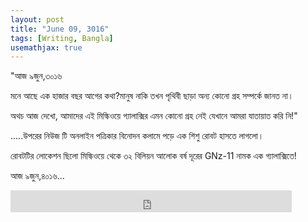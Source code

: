 ```yaml
---
layout: post
title: "June 09, 3016"
tags: [Writing, Bangla]
usemathjax: true
---
```


"আজ ৯জুন,৩০১৬

মনে আছে এক হাজার বছর আগের কথা?মানুষ নাকি তখন পৃথিবী ছাড়া অন্য কোনো গ্রহ সম্পর্কে জানত না।

অথচ আজ দেখো, আমাদের এই মিল্কিওয়ে গ্যালাক্সির এমন কোনো গ্রহ নেই যেখানে আমরা যাতায়াত করি নি!"

.....উপরের নিউজ টি অনলাইন পত্রিকার বিনোদন কলামে পড়ে এক শিশু রোবট হাসতে লাগলো।

রোবটটির লোকেশন ছিলো  মিল্কিওয়ে থেকে ৩২ বিলিয়ন আলোক বর্ষ দূরের GNz-11 নামক এক গ্যালাক্সিতে!

আজ ৯জুন,৪০১৬...


<iframe src="https://www.facebook.com/plugins/like.php?href=https%3A%2F%2Fshahjalalshohag.github.io%2F3016%2F&width=450&layout=standard&action=like&size=small&share=true&height=35&appId" width="450" height="35" style="border:none;overflow:hidden" scrolling="no" frameborder="0" allowfullscreen="true" allow="autoplay; clipboard-write; encrypted-media; picture-in-picture; web-share"></iframe>

<div id="fb-root"></div>
<script async defer crossorigin="anonymous" src="https://connect.facebook.net/en_US/sdk.js#xfbml=1&version=v12.0" nonce="pJFPcGnB"></script>

<div class="fb-comments" data-href="https://shahjalalshohag.github.io/3016/" data-width="" data-numposts="5"></div>